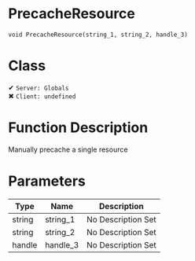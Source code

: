 # PrecacheResource
```
void PrecacheResource(string_1, string_2, handle_3)
```
# Class
✔ `Server: Globals`  
✖ `Client: undefined`  

# Function Description
Manually precache a single resource
# Parameters
Type|Name|Description
--|--|--
string|string_1|No Description Set
string|string_2|No Description Set
handle|handle_3|No Description Set
